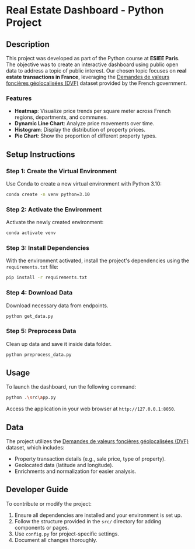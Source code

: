 # Real Estate Dashboard - Python Project

## Description
This project was developed as part of the Python course at **ESIEE Paris**. The objective was to create an interactive dashboard using public open data to address a topic of public interest. Our chosen topic focuses on **real estate transactions in France**, leveraging the [Demandes de valeurs foncières géolocalisées (DVF)](https://www.data.gouv.fr/fr/datasets/demandes-de-valeurs-foncieres-geolocalisees/) dataset provided by the French government. 

### Features
- **Heatmap**: Visualize price trends per square meter across French regions, departments, and communes.
- **Dynamic Line Chart**: Analyze price movements over time.
- **Histogram**: Display the distribution of property prices.
- **Pie Chart**: Show the proportion of different property types.

## Setup Instructions

### Step 1: Create the Virtual Environment
Use Conda to create a new virtual environment with Python 3.10:

```bash
conda create -n venv python=3.10
```

### Step 2: Activate the Environment
Activate the newly created environment:

```bash
conda activate venv
```

### Step 3: Install Dependencies
With the environment activated, install the project's dependencies using the `requirements.txt` file:

```bash
pip install -r requirements.txt
```

### Step 4: Download Data
Download necessary data from endpoints.

```bash
python get_data.py
```

### Step 5: Preprocess Data
Clean up data and save it inside data folder.

```bash
python preprocess_data.py
```

## Usage
To launch the dashboard, run the following command:

```bash
python .\src\app.py
```

Access the application in your web browser at `http://127.0.0.1:8050`.

## Data
The project utilizes the [Demandes de valeurs foncières géolocalisées (DVF)](https://www.data.gouv.fr/fr/datasets/demandes-de-valeurs-foncieres-geolocalisees/) dataset, which includes:
- Property transaction details (e.g., sale price, type of property).
- Geolocated data (latitude and longitude).
- Enrichments and normalization for easier analysis.

## Developer Guide
To contribute or modify the project:
1. Ensure all dependencies are installed and your environment is set up.
2. Follow the structure provided in the `src/` directory for adding components or pages.
3. Use `config.py` for project-specific settings.
4. Document all changes thoroughly.